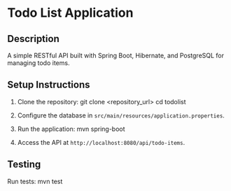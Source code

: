# Todo List Application

## Description

A simple RESTful API built with Spring Boot, Hibernate, and PostgreSQL for managing todo items.

## Setup Instructions

1. Clone the repository:
   git clone <repository_url> cd todolist
2. Configure the database in `src/main/resources/application.properties`.

3. Run the application:
   mvn spring-boot
4. Access the API at `http://localhost:8080/api/todo-items`.

## Testing

Run tests:
  mvn test
